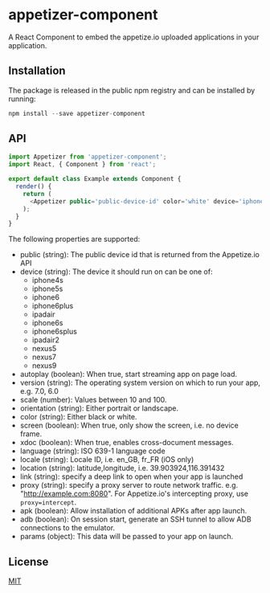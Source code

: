 # appetizer-component

A React Component to embed the appetize.io uploaded applications in your
application.

## Installation

The package is released in the public npm registry and can be installed by
running:

```js
npm install --save appetizer-component
```

## API

```js
import Appetizer from 'appetizer-component';
import React, { Component } from 'react';

export default class Example extends Component {
  render() {
    return (
      <Appetizer public='public-device-id' color='white' device='iphone5s' />
    );
  }
}
```

The following properties are supported:

- public (string): The public device id that is returned from the Appetize.io API
- device (string): The device it should run on can be one of:
  - iphone4s
  - iphone5s
  - iphone6
  - iphone6plus
  - ipadair
  - iphone6s
  - iphone6splus
  - ipadair2
  - nexus5
  - nexus7
  - nexus9
- autoplay (boolean): When true, start streaming app on page load.
- version (string): The operating system version on which to run your app, e.g. 7.0, 6.0
- scale (number): Values between 10 and 100.
- orientation (string): Either portrait or landscape.
- color (string): Either black or white.
- screen (boolean): When true, only show the screen, i.e. no device frame.
- xdoc (boolean): When true, enables cross-document messages.
- language (string): ISO 639-1 language code
- locale (string):  Locale ID, i.e. en_GB, fr_FR (iOS only)
- location (string): latitude,longitude, i.e. 39.903924,116.391432
- link (string): specify a deep link to open when your app is launched
- proxy (string):  specify a proxy server to route network traffic. e.g.
  "http://example.com:8080". For Appetize.io's intercepting proxy, use
  `proxy=intercept`.
- apk (boolean): Allow installation of additional APKs after app launch.
- adb (boolean): On session start, generate an SSH tunnel to allow
  ADB connections to the emulator.
- params (object): This data will be passed to your app on launch.

## License

[MIT](LICENSE)
